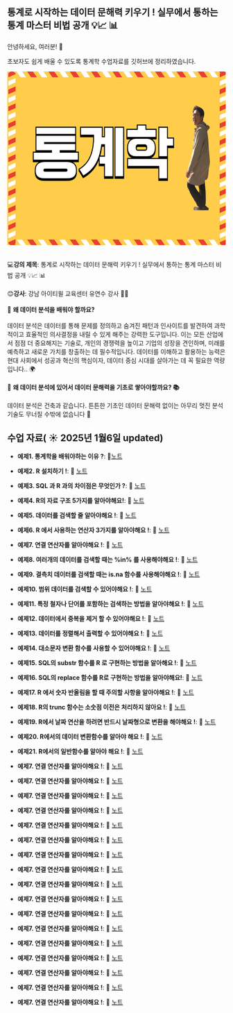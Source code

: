  ## 통계로 시작하는 데이터 문해력 키우기 ! 실무에서 통하는 통계 마스터 비법 공개 💡📈 📊

안녕하세요, 여러분!  🌟

초보자도 쉽게 배울 수 있도록 통계학 수업자료를 깃허브에 정리하였습니다.

<img src="https://github.com/oracleyu01/statistics/blob/main/statistics.png" width="600" height="400">

&nbsp;  
💻**강의 제목**: 통계로 시작하는 데이터 문해력 키우기 ! 실무에서 통하는 통계 마스터 비법 공개 💡📈 📊    
&nbsp;  
😊**강사**: 강남 아이티윌 교육센터 유연수 강사 👨‍🏫    
&nbsp;  
🤔 **왜 데이터 분석을 배워야 할까요?**    
&nbsp;  
데이터 분석은 데이터를 통해 문제를 정의하고 숨겨진 패턴과 인사이트를 발견하여 과학적이고 효율적인 의사결정을 내릴 수 있게 해주는 강력한 도구입니다. 이는 모든 산업에서 점점 더 중요해지는 기술로, 개인의 경쟁력을 높이고 기업의 성장을 견인하며, 미래를 예측하고 새로운 가치를 창출하는 데 필수적입니다. 데이터를 이해하고 활용하는 능력은 현대 사회에서 성공과 혁신의 핵심이자, 데이터 중심 시대를 살아가는 데 꼭 필요한 역량입니다.. 🌍    
&nbsp;  
🤔 **왜 데이터 분석에 있어서 데이터 문해력을 기초로 쌓아야할까요? 📚**   
&nbsp;  
데이터 분석은 건축과 같습니다. 튼튼한 기초인 데이터 문해력 없이는 아무리 멋진 분석 기술도 무너질 수밖에 없습니다 💪 
&nbsp;  
 

## 수업 자료( ☀️ 2025년 1월6일 updated)


- **예제1. 통계학을 배워야하는 이유 ?**:  📄[노트]()
  &nbsp;
  
- **예제2. R 설치하기 !**: 📄 [노트]()

- **예제3. SQL 과 R 과의 차이점은 무엇인가 ?**: 📄 [노트]()

- **예제4. R의 자료 구조 5가지를 알아야해요!**: 📄 [노트]()

- **예제5. 데이터를 검색할 줄 알아야해요 !**: 📄 [노트]()

- **예제6. R 에서 사용하는 연산자 3가지를 알아야해요 !**: 📄 [노트]()

- **예제7. 연결 연산자를 알아야해요 !**: 📄 [노트]()

- **예제8. 여러개의 데이터를 검색할 때는 %in% 를 사용해야해요 !**: 📄 [노트]()

- **예제9. 결측치 데이터를 검색할 때는 is.na 함수를 사용해야해요 !**: 📄 [노트]()

- **예제10. 범위 데이터를 검색할 수 있어야해요 !**: 📄 [노트]()

- **예제11. 특정 철자나 단어를 포함하는 검색하는 방법을 알아야해요 !**: 📄 [노트]()

- **예제12. 데이터에서 중복을 제거 할 수 있어야해요 !**: 📄 [노트]()

- **예제13. 데이터를 정렬해서 출력할 수 있어야해요 !**: 📄 [노트]()

- **예제14. 대소문자 변환 함수를 사용할 수 있어야해요 !**: 📄 [노트]()

- **예제15. SQL의 substr 함수를 R 로 구현하는 방법을 알아해요 !**: 📄 [노트]()

- **예제16. SQL의 replace 함수를 R로 구현하는 방법을 알아야해요!**: 📄 [노트]()

- **예제17. R 에서 숫자 반올림을 할 때 주의할 사항을 알아야해요 !**: 📄 [노트]()

- **예제18. R의 trunc 함수는 소숫점 이전은 처리하지 않아요 !**: 📄 [노트]()

- **예제19. R에서 날짜 연산을 하려면 반드시 날짜형으로 변환을 해야해요 !**: 📄 [노트]()

- **예제20. R에서의 데이터 변환함수를 알아야 해요 !**: 📄 [노트]()

- **예제21. R에서의 일반함수를 알아야 해요 !**: 📄 [노트]()

- **예제7. 연결 연산자를 알아야해요 !**: 📄 [노트]( )

- **예제7. 연결 연산자를 알아야해요 !**: 📄 [노트]( )

- **예제7. 연결 연산자를 알아야해요 !**: 📄 [노트]( )

- **예제7. 연결 연산자를 알아야해요 !**: 📄 [노트]( )

- **예제7. 연결 연산자를 알아야해요 !**: 📄 [노트]( )

- **예제7. 연결 연산자를 알아야해요 !**: 📄 [노트]( )

- **예제7. 연결 연산자를 알아야해요 !**: 📄 [노트]( )

- **예제7. 연결 연산자를 알아야해요 !**: 📄 [노트]( )

- **예제7. 연결 연산자를 알아야해요 !**: 📄 [노트]( )

- **예제7. 연결 연산자를 알아야해요 !**: 📄 [노트]( )

- **예제7. 연결 연산자를 알아야해요 !**: 📄 [노트]( )

- **예제7. 연결 연산자를 알아야해요 !**: 📄 [노트]( )

- **예제7. 연결 연산자를 알아야해요 !**: 📄 [노트]( )

- **예제7. 연결 연산자를 알아야해요 !**: 📄 [노트]( )

- **예제7. 연결 연산자를 알아야해요 !**: 📄 [노트]( )

- **예제7. 연결 연산자를 알아야해요 !**: 📄 [노트]( )

- **예제7. 연결 연산자를 알아야해요 !**: 📄 [노트]( )




